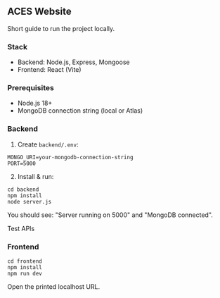 ## ACES Website

Short guide to run the project locally.

### Stack
- Backend: Node.js, Express, Mongoose
- Frontend: React (Vite)

### Prerequisites
- Node.js 18+
- MongoDB connection string (local or Atlas)

### Backend
1) Create `backend/.env`:
```
MONGO_URI=your-mongodb-connection-string
PORT=5000
```
2) Install & run:
```
cd backend
npm install
node server.js
```
You should see: "Server running on 5000" and "MongoDB connected".

Test APIs

### Frontend
```
cd frontend
npm install
npm run dev
```
Open the printed localhost URL.

